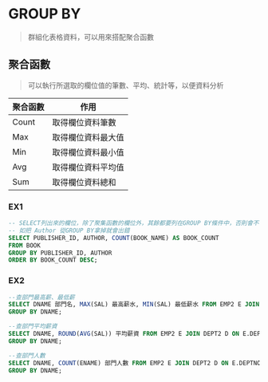 # GROUP BY

>群組化表格資料，可以用來搭配聚合函數

## 聚合函數

>可以執行所選取的欄位值的筆數、平均、統計等，以便資料分析

| 聚合函數 | 作用               |
| -------- | ------------------ |
| Count    | 取得欄位資料筆數   |
| Max      | 取得欄位資料最大值 |
| Min      | 取得欄位資料最小值 |
| Avg      | 取得欄位資料平均值 |
| Sum      | 取得欄位資料總和   |

### EX1

```SQL
-- SELECT列出來的欄位，除了聚集函數的欄位外，其餘都要列在GROUP BY條件中，否則會不符合閱讀邏輯
-- 如把 Author 從GROUP BY拿掉就會出錯
SELECT PUBLISHER_ID, AUTHOR, COUNT(BOOK_NAME) AS BOOK_COUNT
FROM BOOK
GROUP BY PUBLISHER_ID, AUTHOR
ORDER BY BOOK_COUNT DESC;
```

### EX2

```SQL
--查部門最高薪、最低薪
SELECT DNAME 部門名, MAX(SAL) 最高薪水, MIN(SAL) 最低薪水 FROM EMP2 E JOIN DEPT2 D ON E.DEPTNO = D.DEPTNO
GROUP BY DNAME;

--查部門平均薪資
SELECT DNAME, ROUND(AVG(SAL)) 平均薪資 FROM EMP2 E JOIN DEPT2 D ON E.DEPTNO = D.DEPTNO
GROUP BY DNAME;

--查部門人數
SELECT DNAME, COUNT(ENAME) 部門人數 FROM EMP2 E JOIN DEPT2 D ON E.DEPTNO = D.DEPTNO
GROUP BY DNAME;
```
